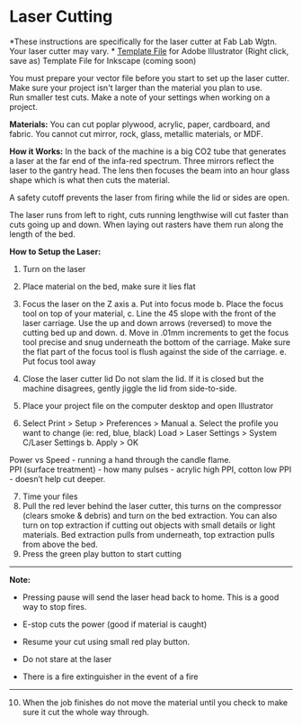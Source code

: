# Laser Cutting
*These instructions are specifically for the laser cutter at Fab Lab Wgtn.  Your laser cutter may vary.
*
[Template File](http://www.fablabwgtn.co.nz/sites/default/files/downloads/Large%20Laser%20template.ait) for Adobe Illustrator (Right click, save as)
Template File for Inkscape (coming soon)

You must prepare your vector file before you start to set up the laser cutter.
Make sure your project isn't larger than the material you plan to use.  
Run smaller test cuts.
Make a note of your settings when working on a project.

**Materials:**
You can cut poplar plywood, acrylic, paper, cardboard, and fabric.
You cannot cut mirror, rock, glass, metallic materials, or MDF.

**How it Works:**
In the back of the machine is a big CO2 tube that generates a laser at the far end of the infa-red spectrum.  Three mirrors reflect the laser to the gantry head.  The lens then focuses the beam into an hour glass shape which is what then cuts the material. 

A safety cutoff prevents the laser from firing while the lid or sides are open.

The laser runs from left to right, cuts running lengthwise will cut faster than cuts going up and down.  When laying out rasters have them run along the length of the bed. 

**How to Setup the Laser:**

1.  Turn on the laser
2.  Place material on the bed, make sure it lies flat
3.  Focus the laser on the Z axis
     a.  Put into focus mode
     b.  Place the focus tool on top of your material, 
     c.  Line the 45 slope with the front of the laser carriage.  Use the up and down arrows (reversed) to move the cutting bed up and down.
     d. Move in .01mm increments to get the focus tool precise and snug underneath the bottom of the carriage.  Make sure the flat part of the focus tool is flush against the side of the carriage.
     e. Put focus tool away
  
4. Close the laser cutter lid 
Do not slam the lid.  If it is closed but the machine disagrees, gently jiggle the lid from side-to-side.

5. Place your project file on the computer desktop and open Illustrator
6. Select Print > Setup > Preferences > Manual
    a. Select the profile you want to change (ie: red, blue, black) Load > Laser Settings > System C/Laser Settings
    b. Apply > OK
    

  Power vs Speed - running a hand through the candle flame.  
  PPI (surface treatment) - how many pulses - acrylic high PPI, cotton low PPI  - doesn’t help cut deeper.

    
7. Time your files
8. Pull the red lever behind the laser cutter, this turns on the compressor (clears smoke & debris) and turn on the bed extraction.  You can also turn on top extraction if cutting out objects with small details or light materials.  Bed extraction pulls from underneath, top extraction pulls from above the bed.  
9. Press the green play button to start cutting
---
**Note:**

* Pressing pause will send the laser head back to home.  This is a good way to stop fires.
* E-stop cuts the power (good if material is caught)
* Resume your cut using small red play button.

* Do not stare at the laser

* There is a fire extinguisher in the event of a fire

---
10. When the job finishes do not move the material until you check to make sure it cut the whole way through.






 

